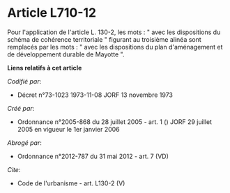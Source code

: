 # Article L710-12

Pour l'application de l'article L. 130-2, les mots : " avec les dispositions du schéma de cohérence territoriale " figurant
au troisième alinéa sont remplacés par les mots : " avec les dispositions du plan d'aménagement et de développement durable
de Mayotte ".

**Liens relatifs à cet article**

_Codifié par_:

  - Décret n°73-1023 1973-11-08 JORF 13 novembre 1973

_Créé par_:

  - Ordonnance n°2005-868 du 28 juillet 2005 - art. 1 () JORF 29 juillet 2005 en vigueur le 1er janvier 2006

_Abrogé par_:

  - Ordonnance n°2012-787 du 31 mai 2012 - art. 7 (VD)

_Cite_:

  - Code de l'urbanisme - art. L130-2 (V)
